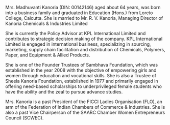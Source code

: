Mrs. Madhuvanti Kanoria (DIN: 00142146) aged about 64 years, was born into a business family and graduated in Education (Hons.) from Loreto College, Calcutta. She is married to Mr. R. V. Kanoria, Managing Director of Kanoria Chemicals & Industries Limited

She is currently the Policy Advisor at KPL International Limited and contributes to strategic decision making of the company. KPL International Limited is engaged in international business, specializing in sourcing, marketing, supply chain facilitation and distribution of Chemicals, Polymers, Paper, and Equipment & Allied Products.

She is one of the Founder Trustees of Sambhava Foundation, which was established in the year 2008 with the objective of empowering girls and women through education and vocational skills. She is also a Trustee of Sheela Kanoria Foundation, established in 1977 and primarily engaged in offering need-based scholarships to underprivileged female students who have the ability and the zeal to pursue advance studies.

Mrs. Kanoria is a past President of the FICCI Ladies Organisation (FLO), an arm of the Federation of Indian Chambers of Commerce & Industries. She is also a past Vice Chairperson of the SAARC Chamber Women Entrepreneurs Council (SCWEC).
